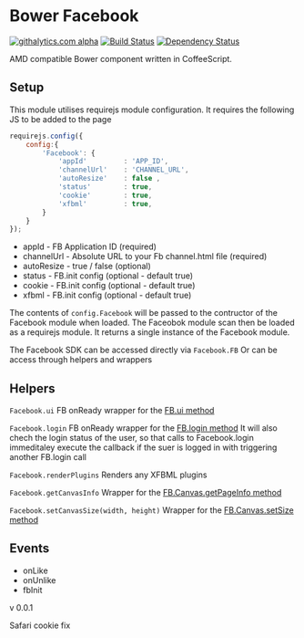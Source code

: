 # Bower Facebook
[![githalytics.com alpha](https://cruel-carlota.pagodabox.com/917637450c836ec0373668c8df3c3d06 "githalytics.com")](http://githalytics.com/thomaswelton/bower-facebook)
[![Build Status](https://travis-ci.org/thomaswelton/bower-facebook.png)](https://travis-ci.org/thomaswelton/bower-facebook)
[![Dependency Status](https://david-dm.org/thomaswelton/bower-facebook.png)](https://david-dm.org/thomaswelton/bower-facebook)


AMD compatible Bower component written in CoffeeScript.


## Setup

This module utilises requirejs module configuration. It requires the following JS to be added to the page

```javascript
requirejs.config({
	config:{
		'Facebook': {
			'appId'      	: 'APP_ID',
			'channelUrl'	: 'CHANNEL_URL',
			'autoResize'	: false	,
			'status'     	: true,
			'cookie'     	: true,
			'xfbml'			: true,
		}
	}
});
```

* appId - FB Application ID (required)
* channelUrl - Absolute URL to your Fb channel.html file (required)
* autoResize - true / false (optional)
* status - FB.init config (optional - default true)
* cookie - FB.init config (optional - default true)
* xfbml - FB.init config (optional - default true)

The contents of `config.Facebook` will be passed to the contructor of the Facebook module when loaded.
The Faceobok module scan then be loaded as a requirejs module. It returns a single instance of the Facebook module.

The Facebook SDK can be accessed directly via `Facebook.FB`
Or can be access through helpers and wrappers


## Helpers

`Facebook.ui`
FB onReady wrapper for the [FB.ui method](https://developers.facebook.com/docs/reference/javascript/FB.ui/)

`Facebook.login`
FB onReady wrapper for the [FB.login method](http://developers.facebook.com/docs/reference/javascript/FB.login/)
It will also chech the login status of the user, so that calls to Facebook.login immeditaley execute the callback if the suer is logged in with triggering another FB.login call

`Facebook.renderPlugins`
Renders any XFBML plugins 

`Facebook.getCanvasInfo`
Wrapper for the [FB.Canvas.getPageInfo method](http://developers.facebook.com/docs/reference/javascript/FB.Canvas.getPageInfo/)

`Facebook.setCanvasSize(width, height)`
Wrapper for the [FB.Canvas.setSize method](http://developers.facebook.com/docs/reference/javascript/FB.Canvas.setSize/)


## Events

* onLike
* onUnlike
* fbInit



v 0.0.1

Safari cookie fix

